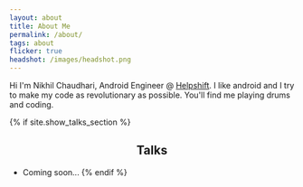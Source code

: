 ```yaml
---
layout: about
title: About Me
permalink: /about/
tags: about
flicker: true
headshot: /images/headshot.png
---
```


Hi I'm Nikhil Chaudhari, Android Engineer @ [Helpshift](https://helpshift.com).
I like android and I try to make my code as revolutionary as possible. You'll find me playing drums and coding.

{% if site.show_talks_section %}
## Talks

- Coming soon...
{% endif %}


<style>
.post-header, #talks, #workshops {
  text-align: center; /* Want the About Page header to be in the middle */
}
</style>
